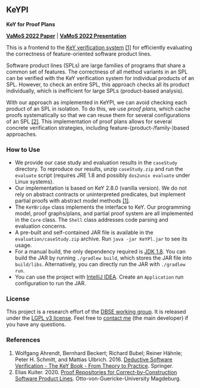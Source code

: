 ## KeYPl

**KeY for Proof Plans**

**[VaMoS 2022 Paper](https://wwwiti.cs.uni-magdeburg.de/iti_db/publikationen/ps/auto/Kuiter:VaMoS22.pdf)** | **[VaMoS 2022 Presentation](https://github.com/ekuiter/KeYPl/blob/master/VaMoS%202022%20Presentation.pdf)**

This is a frontend to the [KeY verification system](http://key-project.org) [[1]](#references) for efficiently evaluating the correctness of feature-oriented software product lines.

Software product lines (SPLs) are large families of programs that share a common set of features.
The correctness of all method variants in an SPL can be verified with the KeY verification system for individual products of an SPL.
However, to check an entire SPL, this approach checks all its product individually, which is inefficient for large SPLs (product-based analysis).

With our approach as implemented in KeYPl, we can avoid checking each product of an SPL in isolation.
To do this, we use *proof plans*, which cache proofs systematically so that we can reuse them for several configurations of an SPL [[2]](#references).
This implementation of proof plans allows for several concrete verification strategies, including feature-(product-/family-)based approaches.

### How to Use

- We provide our case study and evaluation results in the `caseStudy` directory. To reproduce our results, unzip `caseStudy.zip` and run the `evaluate` script (requires JRE 1.8 and possibly `dos2unix evaluate` under Linux systems).
- Our implementation is based on KeY 2.8.0 (vanilla version). We do not rely on abstract contracts or uninterpreted predicates, but implement partial proofs with abstract model methods [[1]](#references).
- The `KeYBridge` class implements the interface to KeY. Our programming model, proof graphs/plans, and partial proof system are all implemented in the `Core` class. The `Shell` class addresses code parsing and evaluation concerns.
- A pre-built and self-contained JAR file is available in the `evaluation/caseStudy.zip` archive. Run `java -jar KeYPl.jar` to see its usage.
- For a manual build, the only dependency required is [JDK 1.8](http://www.oracle.com/technetwork/java/javase/downloads/jdk8-downloads-2133151.html).
  You can build the JAR by running `./gradlew build`, which stores the JAR file into `build/libs`.
  Alternatively, you can directly run the JAR with `./gradlew run`.
- You can use the project with [IntelliJ IDEA](https://www.jetbrains.com/idea/).
  Create an `Application` run configuration to run the JAR.

### License

This project is a research effort of the [DBSE working group](http://www.dbse.ovgu.de/).
It is released under the [LGPL v3 license](LICENSE.txt).
Feel free to [contact me](mailto:kuiter@ovgu.de) (the main developer) if you have any questions.

### References

1. Wolfgang Ahrendt, Bernhard Beckert; Richard Bubel; Reiner Hähnle; Peter H. Schmitt, and Mattias Ulbrich. 2016. [Deductive Software Verification - The KeY Book - From Theory to Practice](https://www.key-project.org/thebook2/). Springer.
2. Elias Kuiter. 2020. [Proof Repositories for Correct-by-Construction Software Product Lines](http://wwwiti.cs.uni-magdeburg.de/iti_db/publikationen/ps/auto/Kuiter2020:MasterThesis.pdf). Otto-von-Guericke-University Magdeburg.
